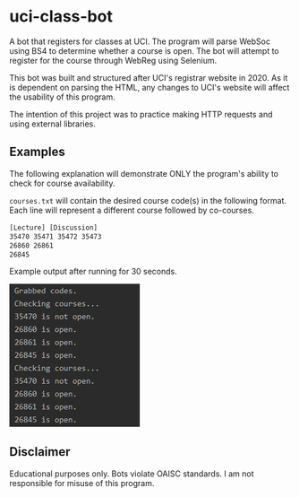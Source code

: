 # uci-class-bot
A bot that registers for classes at UCI. The program will parse WebSoc using BS4 to determine whether a course is open. The bot will attempt to register for the course through WebReg using Selenium. 

This bot was built and structured after UCI's registrar website in 2020. As it is dependent on parsing the HTML, any changes to UCI's website will affect the usability of this program.

The intention of this project was to practice making HTTP requests and using external libraries.

## Examples

The following explanation will demonstrate ONLY the program's ability to check for course availability.

`courses.txt` will contain the desired course code(s) in the following format. Each line will represent a different course followed by co-courses.
```
[Lecture] [Discussion]
35470 35471 35472 35473
26860 26861
26845
```

Example output after running for 30 seconds.

![Screenshot](images/example.png)

## Disclaimer
Educational purposes only. Bots violate OAISC standards. I am not responsible for misuse of this program.
